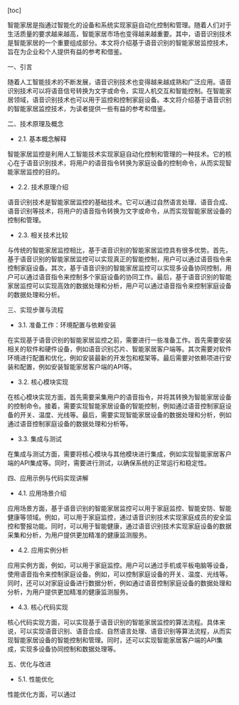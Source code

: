
[toc]                    
                
                
智能家居是指通过智能化的设备和系统实现家庭自动化控制和管理。随着人们对于生活质量的要求越来越高，智能家居市场也变得越来越重要。其中，语音识别技术是智能家居的一个重要组成部分。本文将介绍基于语音识别的智能家居监控技术，旨在为企业和个人提供有益的参考和借鉴。

一、引言

随着人工智能技术的不断发展，语音识别技术也变得越来越成熟和广泛应用。语音识别技术可以将语音信号转换为文字或命令，实现人机交互和智能控制。在智能家居领域，语音识别技术也可以用于监控和控制家庭设备。本文将介绍基于语音识别的智能家居监控技术，为读者提供一些有益的参考和借鉴。

二、技术原理及概念

- 2.1. 基本概念解释

智能家居监控是利用人工智能技术实现家庭自动化控制和管理的一种技术。它的核心在于语音识别技术，将用户的语音指令转换为家庭设备的控制命令，从而实现智能家居监控的目的。

- 2.2. 技术原理介绍

语音识别技术是智能家居监控的基础技术。它可以通过自然语言处理、语音合成、语音识别等技术，将用户的语音指令转换为文字或命令，从而实现智能家居设备的控制和管理。

- 2.3. 相关技术比较

与传统的智能家居监控相比，基于语音识别的智能家居监控具有很多优势。首先，基于语音识别的智能家居监控可以实现真正的智能控制，用户可以通过语音指令来控制家庭设备。其次，基于语音识别的智能家居监控可以实现多设备协同控制，用户可以通过语音指令来控制多个家庭设备的协同工作。最后，基于语音识别的智能家居监控可以实现高效的数据处理和分析，用户可以通过语音指令来控制家庭设备的数据处理和分析。

三、实现步骤与流程

- 3.1. 准备工作：环境配置与依赖安装

在实现基于语音识别的智能家居监控之前，需要进行一些准备工作。首先需要安装相关的软件和硬件设备，例如语音识别芯片、智能家居客户端等。其次需要对软件环境进行配置和优化，例如安装最新的开发包和框架等。最后需要对依赖项进行安装和配置，例如安装智能家居客户端的API等。

- 3.2. 核心模块实现

在核心模块实现方面，首先需要采集用户的语音指令，并将其转换为智能家居设备的控制命令。接着，需要实现智能家居设备的智能控制，例如通过语音控制家庭设备的开关、温度、光线等。最后，需要实现智能家居设备的数据处理和分析，例如通过语音控制家庭设备的数据处理和分析等。

- 3.3. 集成与测试

在集成与测试方面，需要将核心模块与其他模块进行集成，例如实现智能家居客户端的API集成等。同时，需要进行测试，以确保系统的正常运行和稳定性。

四、应用示例与代码实现讲解

- 4.1. 应用场景介绍

应用场景方面，基于语音识别的智能家居监控可以用于家庭监控、智能安防、智能健康等领域。例如，可以用于家庭监控，通过语音识别技术实现家庭成员的安全监控和警报功能。同时，可以用于智能健康，通过语音识别技术实现家庭设备的数据采集和分析，为用户提供更加精准的健康监测服务。

- 4.2. 应用实例分析

应用实例方面，例如，可以用于家庭监控。用户可以通过手机或平板电脑等设备，使用语音指令来控制家庭设备。例如，可以控制家庭设备的开关、温度、光线等。同时，还可以对家庭设备进行数据分析，例如通过语音控制家庭设备的数据处理和分析，为用户提供更加精准的健康监测服务。

- 4.3. 核心代码实现

核心代码实现方面，可以实现基于语音识别的智能家居监控的算法流程。具体来说，可以实现语音识别、语音合成、自然语言处理、语音识别等算法流程，从而实现智能家居设备的智能控制和管理。同时，还可以实现智能家居客户端的API集成，实现多设备协同控制和数据处理等。

五、优化与改进

- 5.1. 性能优化

性能优化方面，可以通过

